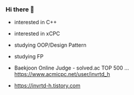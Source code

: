 ### Hi there 👋

<!--
**invrtd-h/invrtd-h** is a ✨ _special_ ✨ repository because its `README.md` (this file) appears on your GitHub profile.

Here are some ideas to get you started:

- 🔭 I’m currently working on ...
- 🌱 I’m currently learning ...
- 👯 I’m looking to collaborate on ...
- 🤔 I’m looking for help with ...
- 💬 Ask me about ...
- 📫 How to reach me: ...
- 😄 Pronouns: ...
- ⚡ Fun fact: ...
-->

* interested in C++
* interested in xCPC
* studying OOP/Design Pattern
* studying FP

* Baekjoon Online Judge - solved.ac TOP 500 ... https://www.acmicpc.net/user/invrtd_h
* https://invrtd-h.tistory.com

